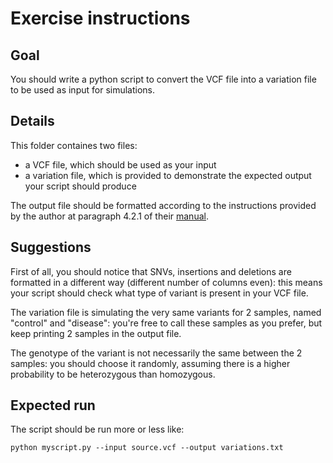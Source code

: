 # Exercise instructions

## Goal

You should write a python script to convert the VCF file into a variation file to be used as input for simulations.


## Details

This folder containes two files:

- a VCF file, which should be used as your input
- a variation file, which is provided to demonstrate the expected output your script should produce

The output file should be formatted according to the instructions provided by the author at paragraph 4.2.1 of their [manual](https://github.com/qasimyu/simuscop/blob/master/docs/SimuSCoP_User_Guide.pdf).


## Suggestions

First of all, you should notice that SNVs, insertions and deletions are formatted in a different way (different number of columns even): this means your script should check what type of variant is present in your VCF file.

The variation file is simulating the very same variants for 2 samples, named "control" and "disease": you're free to call these samples as you prefer, but keep printing 2 samples in the output file.

The genotype of the variant is not necessarily the same between the 2 samples: you should choose it randomly, assuming there is a higher probability to be heterozygous than homozygous.


## Expected run

The script should be run more or less like:

```
python myscript.py --input source.vcf --output variations.txt
```
